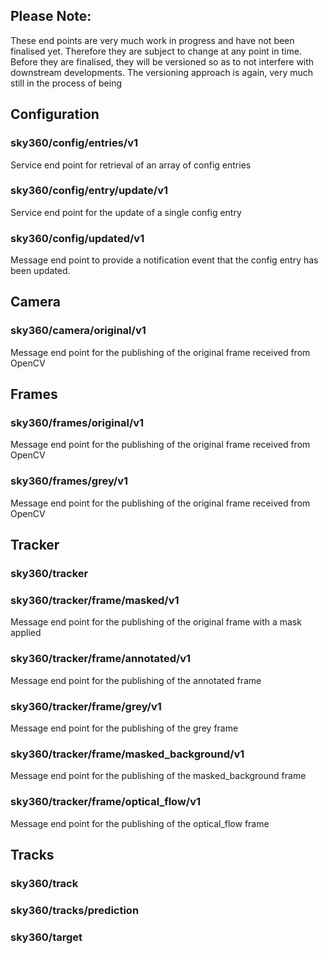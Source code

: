 ## Please Note: 
These end points are very much work in progress and have not been finalised yet. Therefore they are subject to change at any point in time. Before they are finalised, they will be versioned so as to not interfere with downstream developments. The versioning approach is again, very much still in the process of being 

## Configuration

### sky360/config/entries/v1
Service end point for retrieval of an array of config entries

### sky360/config/entry/update/v1
Service end point for the update of a single config entry

### sky360/config/updated/v1
Message end point to provide a notification event that the config entry has been updated.

## Camera

### sky360/camera/original/v1
Message end point for the publishing of the original frame received from OpenCV

## Frames

### sky360/frames/original/v1
Message end point for the publishing of the original frame received from OpenCV

### sky360/frames/grey/v1
Message end point for the publishing of the original frame received from OpenCV

## Tracker

### sky360/tracker

### sky360/tracker/frame/masked/v1
Message end point for the publishing of the original frame with a mask applied

### sky360/tracker/frame/annotated/v1
Message end point for the publishing of the annotated frame

### sky360/tracker/frame/grey/v1
Message end point for the publishing of the grey frame

### sky360/tracker/frame/masked_background/v1
Message end point for the publishing of the masked_background frame

### sky360/tracker/frame/optical_flow/v1
Message end point for the publishing of the optical_flow frame

## Tracks

### sky360/track

### sky360/tracks/prediction

### sky360/target

